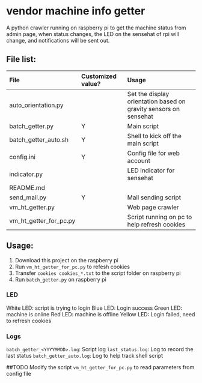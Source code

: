 # vendor machine info getter
A python crawler running on raspberry pi to get the machine status from admin page, when status changes, the LED on the sensehat of rpi will change, and notifications will be sent out.

## File list:
| File | Customized value? | Usage |
| :------------ | :------------ | :------------ |
|auto_orientation.py||Set the display orientation based on gravity sensors on sensehat |
|batch_getter.py |Y| Main script |
|batch_getter_auto.sh|Y| Shell to kick off the main script |
|config.ini|Y| Config file for web account |
|indicator.py|| LED indicator for sensehat |
|README.md|||
|send_mail.py|Y|Mail sending script|
|vm_ht_getter.py|| Web page crawler |
|vm_ht_getter_for_pc.py|| Script running on pc to help refresh cookies |


## Usage:
1. Download this project on the raspberry pi
2. Run `vm_ht_getter_for_pc.py` to refesh cookies
3. Transfer `cookies cookies_*.txt` to the script folder on raspberry pi
4. Run `batch_getter.py` on raspberry pi

### LED
White LED: script is trying to login
Blue LED: Login success
Green LED: machine is online
Red LED: machine is offline
Yellow LED: Login failed, need to refresh cookies

### Logs
`batch_getter_<YYYYMMDD>.log`: Script log
`last_status.log`: Log to record the last status 
`batch_getter_auto.log`: Log to help track shell script



##TODO
Modify the script `vm_ht_getter_for_pc.py` to read parameters from config file
